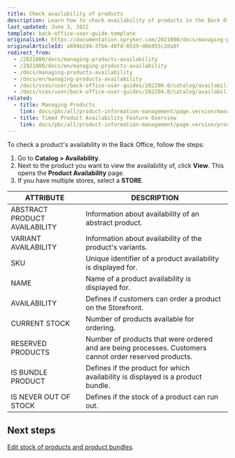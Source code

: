 ```yaml
---
title: Check availability of products
description: Learn how to check availability of products in the Back Office.
last_updated: June 3, 2022
template: back-office-user-guide-template
originalLink: https://documentation.spryker.com/2021080/docs/managing-products-availability
originalArticleId: a694b2d4-3f66-40fd-8539-d8b455c2da8f
redirect_from:
  - /2021080/docs/managing-products-availability
  - /2021080/docs/en/managing-products-availability
  - /docs/managing-products-availability
  - /docs/en/managing-products-availability
  - /docs/scos/user/back-office-user-guides/202200.0/catalog/availability/managing-products-availability.html
  - /docs/scos/user/back-office-user-guides/202204.0/catalog/availability/managing-products-availability.html  
related:
  - title: Managing Products
    link: docs/pbc/all/product-information-management/page.version/manage-in-the-back-office/products/manage-products.html
  - title: Timed Product Availability Feature Overview
    link: docs/pbc/all/product-information-management/page.version/product-feature-overview/timed-product-availability-overview.html
---
```


To check a product's availability in the Back Office, follow the steps:

1. Go to **Catalog&nbsp;<span aria-label="and then">></span> Availability**.
2. Next to the product you want to view the availability of, click **View**.
    This opens the **Product Availability** page.
3. If you have multiple stores, select a **STORE**.

| ATTRIBUTE | DESCRIPTION |
| - | - |
| ABSTRACT PRODUCT AVAILABILITY | Information about availability of an abstract product. |
| VARIANT AVAILABILITY | Information about availability of the product's variants. |
| SKU | Unique identifier of a product availability is displayed for. |
| NAME | Name of a product availability is displayed for. |
| AVAILABILITY | Defines if customers can order a product on the Storefront. |
| CURRENT STOCK | Number of products available for ordering.  |
| RESERVED PRODUCTS | Number of products that were ordered and are being processes. Customers cannot order reserved products. |
| IS BUNDLE PRODUCT | Defines if the product for which availability is displayed is a product bundle. |
| IS NEVER OUT OF STOCK | Defines if the stock of a product can run out. |

## Next steps

[Edit stock of products and product bundles](/docs/pbc/all/warehouse-management-system/{{site.version}}/manage-in-the-back-office/edit-stock-of-products-and-product-bundles.html).
